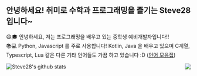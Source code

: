 ## 안녕하세요! 취미로 수학과 프로그래밍을 즐기는 Steve28 입니다~
<!--
[![Solved.ac
프로필](http://mazassumnida.wtf/api/v2/generate_badge?boj=kenis7)](https://solved.ac/kenis7)
-->
😄🎓 안녕하세요, 저는 프로그래밍을 배우고 있는 중학생 예비개발자입니다!!<br>
📚💻 Python, Javascript 를 주로 사용합니다! Kotlin, Java 을 배우고 있으며 C계열, Typescript, Lua 같은 다른 기타 언어들도 가끔 하고 있습니다 :D ([언어 모음집](https://github.com/pl-Steve28-lq/ProgrammingLanguages))

![Steve28's github stats](https://github-readme-stats.vercel.app/api?username=pl-Steve28-lq&show_icons=true)
<img align="right" src="https://github-readme-stats.vercel.app/api/top-langs/?username=pl-Steve28-lq" />

<!--
**pl-Steve28-lq/pl-Steve28-lq** is a ✨ _special_ ✨ repository because its `README.md` (this file) appears on your GitHub profile.

Here are some ideas to get you started:

- 🔭 I’m currently working on ...
- 🌱 I’m currently learning ...
- 👯 I’m looking to collaborate on ...
- 🤔 I’m looking for help with ...
- 💬 Ask me about ...
- 📫 How to reach me: ...
- 😄 Pronouns: ...
- ⚡ Fun fact: ...
-->
